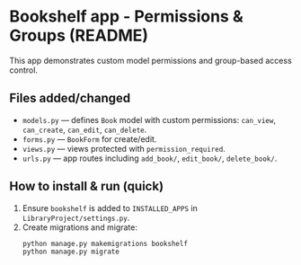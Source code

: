 # Bookshelf app - Permissions & Groups (README)

This app demonstrates custom model permissions and group-based access control.

## Files added/changed
- `models.py` — defines `Book` model with custom permissions: `can_view`, `can_create`, `can_edit`, `can_delete`.
- `forms.py` — `BookForm` for create/edit.
- `views.py` — views protected with `permission_required`.
- `urls.py` — app routes including `add_book/`, `edit_book/`, `delete_book/`.

## How to install & run (quick)
1. Ensure `bookshelf` is added to `INSTALLED_APPS` in `LibraryProject/settings.py`.
2. Create migrations and migrate:
   ```bash
   python manage.py makemigrations bookshelf
   python manage.py migrate
